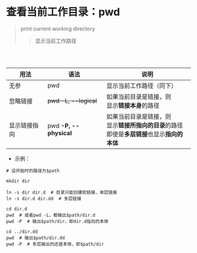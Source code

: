 # 查看当前工作目录：pwd
> print current working directory
>
>> 显示当前工作路径

<br><br>

| 用法 | 语法 | 说明 |
| --- | --- | --- |
| 无参 | pwd | 显示当前工作路径（同下）|
| 忽略链接 | ~~pwd -L, --logical~~ | 如果当前目录是链接，则<br>显示**链接本身**的路径 |
| 显示链接指向 | pwd **-P, --physical** | 如果当前目录是链接，则<br>显示**链接所指向的目录**的路径<br>即使是**多层链接**也显示**指向的本体** |

- 示例：

```shell
# 设开始时的路径为$path

mkdir dir

ln -s dir dir.d  # 目录只能创建软链接，单层链接
ln -s dir.d dir.dd  # 多层链接

cd dir.d
pwd  # 或者pwd -L，都输出$path/dir.d
pwd -P  # 输出$path/dir，即dir.d指向的本体

cd ../dir.dd
pwd  # 输出$path/dir.dd
pwd -P  # 多层输出的还是本体，即$path/dir
```
